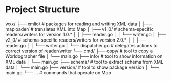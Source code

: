 # Project Structure

wxx/
├── xmlio/                    # packages for reading and writing XML data
│   ├── maploader/            # translates XML into Map
│   ├── v1_0/                 # schema-specific readers/writers for version 1.0.*
│   │   ├── reader.go
│   │   └── writer.go
│   ├── v2_0/                 # schema-specific readers/writers for version 2.0.*
│   │   ├── reader.go
│   │   └── writer.go
│   └── dispatcher.go         # delegates actions to correct version of reader/writer
└── cmd/
    ├── copy/                 # tool to copy a Worldographer file
    │   └── main.go
    ├── info/                 # tool to show information on XML data
    │   └── main.go
    ├── schema/               # tool to extract schema from XML data
    │   └── main.go
    ├── version/              # tool to show package version
    │   └── main.go
    └── ...                   # commands that operate on Map

